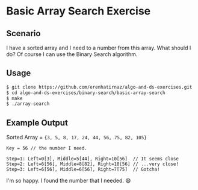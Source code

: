 # Basic Array Search Exercise

## Scenario
I have a sorted array and I need to a number from this array. What should I do?
Of course I can use the Binary Search algorithm.

## Usage
```bash
$ git clone https://github.com/erenhatirnaz/algo-and-ds-exercises.git
$ cd algo-and-ds-exercises/binary-search/basic-array-search
$ make
$ ./array-search
```

## Example Output
Sorted Array = `{3, 5, 8, 17, 24, 44, 56, 75, 82, 105}`

```
Key = 56 // the number I need.

Step=1: Left=0[3], Middle=5[44], Right=10[56]  // It seems close
Step=2: Left=6[56], Middle=8[82], Right=10[56] // ...very close!
Step=3: Left=6[56], Middle=6[56], Right=7[75]  // Gotcha!
```
I'm so happy. I found the number that I needed. :smile:
